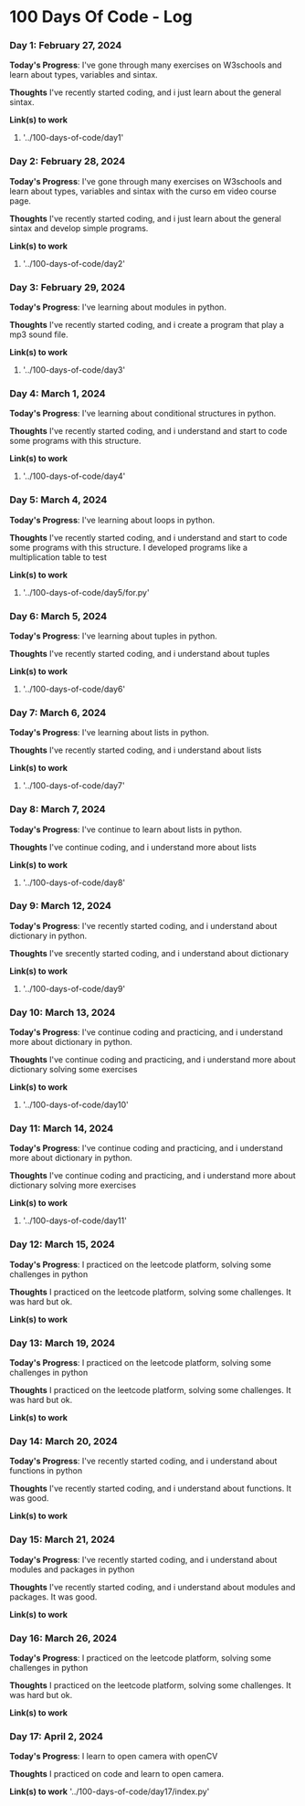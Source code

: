# 100 Days Of Code - Log

### Day 1: February 27, 2024

**Today's Progress**: I've gone through many exercises on W3schools and learn about types, variables and sintax.

**Thoughts** I've recently started coding, and i just learn about the general sintax.

**Link(s) to work**

1. '../100-days-of-code/day1'

### Day 2: February 28, 2024

**Today's Progress**: I've gone through many exercises on W3schools and learn about types, variables and sintax with the curso em video course page.

**Thoughts** I've recently started coding, and i just learn about the general sintax and develop simple programs.

**Link(s) to work**

1. '../100-days-of-code/day2'

### Day 3: February 29, 2024

**Today's Progress**: I've learning about modules in python.

**Thoughts** I've recently started coding, and i create a program that play a mp3 sound file.

**Link(s) to work**

1. '../100-days-of-code/day3'

### Day 4: March 1, 2024

**Today's Progress**: I've learning about conditional structures
in python.

**Thoughts** I've recently started coding, and i understand and start to code some programs with this structure.

**Link(s) to work**

1. '../100-days-of-code/day4'

### Day 5: March 4, 2024

**Today's Progress**: I've learning about loops
in python.

**Thoughts** I've recently started coding, and i understand and start to code some programs with this structure. I developed programs like a multiplication table to test

**Link(s) to work**

1. '../100-days-of-code/day5/for.py'

### Day 6: March 5, 2024

**Today's Progress**: I've learning about tuples
in python.

**Thoughts** I've recently started coding, and i understand about tuples

**Link(s) to work**

1. '../100-days-of-code/day6'

### Day 7: March 6, 2024

**Today's Progress**: I've learning about lists
in python.

**Thoughts** I've recently started coding, and i understand about lists

**Link(s) to work**

1. '../100-days-of-code/day7'

### Day 8: March 7, 2024

**Today's Progress**: I've continue to learn about lists
in python.

**Thoughts** I've continue coding, and i understand more about lists

**Link(s) to work**

1. '../100-days-of-code/day8'

### Day 9: March 12, 2024

**Today's Progress**: I've recently started coding, and i understand about dictionary
in python.

**Thoughts** I've srecently started coding, and i understand about dictionary

**Link(s) to work**

1. '../100-days-of-code/day9'

### Day 10: March 13, 2024

**Today's Progress**: I've continue coding and practicing, and i understand more about dictionary
in python.

**Thoughts** I've continue coding and practicing, and i understand more about dictionary solving some exercises

**Link(s) to work**

1. '../100-days-of-code/day10'

### Day 11: March 14, 2024

**Today's Progress**: I've continue coding and practicing, and i understand more about dictionary
in python.

**Thoughts** I've continue coding and practicing, and i understand more about dictionary solving more exercises

**Link(s) to work**

1. '../100-days-of-code/day11'

### Day 12: March 15, 2024

**Today's Progress**: I practiced on the leetcode platform, solving some challenges in python

**Thoughts** I practiced on the leetcode platform, solving some challenges. It was hard but ok.

**Link(s) to work**

### Day 13: March 19, 2024

**Today's Progress**: I practiced on the leetcode platform, solving some challenges in python

**Thoughts** I practiced on the leetcode platform, solving some challenges. It was hard but ok.

**Link(s) to work**

### Day 14: March 20, 2024

**Today's Progress**: I've recently started coding, and i understand about functions in python

**Thoughts** I've recently started coding, and i understand about functions. It was good.

**Link(s) to work**

### Day 15: March 21, 2024

**Today's Progress**: I've recently started coding, and i understand about modules and packages in python

**Thoughts** I've recently started coding, and i understand about modules and packages. It was good.

**Link(s) to work**

### Day 16: March 26, 2024

**Today's Progress**: I practiced on the leetcode platform, solving some challenges in python

**Thoughts** I practiced on the leetcode platform, solving some challenges. It was hard but ok.

**Link(s) to work**

### Day 17: April 2, 2024

**Today's Progress**: I learn to open camera with openCV

**Thoughts** I practiced on code and learn to open camera.

**Link(s) to work**
'../100-days-of-code/day17/index.py'
